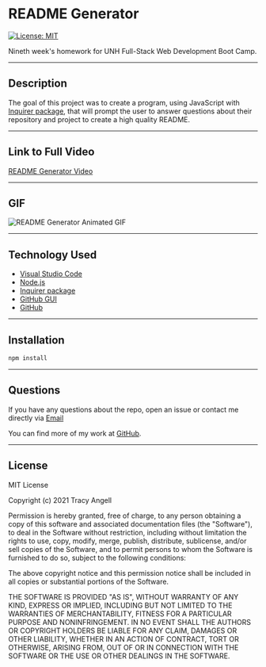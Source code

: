 # README Generator

[![License: MIT](https://img.shields.io/badge/License-MIT-yellow.svg)](https://opensource.org/licenses/MIT)

Nineth week's homework for UNH Full-Stack Web Development Boot Camp.

***

## Description

The goal of this project was to create a program,  using JavaScript with [Inquirer package](https://www.npmjs.com/package/inquirer), that will prompt the user to answer questions about their repository and project to create a high quality README.

***

## Link to Full Video

[README Generator Video](https://drive.google.com/file/d/1lEzr08r05ywc3lWTOMjQwqMomhXARdtx/view)

***

## GIF

![README Generator Animated GIF](Readme-Generator.gif)

***

## Technology Used

- [Visual Studio Code](https://code.visualstudio.com/)
- [Node.js](https://nodejs.org/en/)
- [Inquirer package](https://www.npmjs.com/package/inquirer)
- [GitHub GUI](https://desktop.github.com/)
- [GitHub](https://www.github.com)

***

## Installation

```javascript
npm install
```

***

## Questions

If you have any questions about the repo, open an issue or contact me directly via [Email](mailto:tracye1083@gmail.com)

You can find more of my work at [GitHub](https://www.github.com/tracye1083).

***

## License

MIT License

Copyright (c) 2021 Tracy Angell

Permission is hereby granted, free of charge, to any person obtaining a copy of this software and associated documentation files (the "Software"), to deal in the Software without restriction, including without limitation the rights to use, copy, modify, merge, publish, distribute, sublicense, and/or sell copies of the Software, and to permit persons to whom the Software is furnished to do so, subject to the following conditions:

The above copyright notice and this permission notice shall be included in all copies or substantial portions of the Software.

THE SOFTWARE IS PROVIDED "AS IS", WITHOUT WARRANTY OF ANY KIND, EXPRESS OR IMPLIED, INCLUDING BUT NOT LIMITED TO THE WARRANTIES OF MERCHANTABILITY, FITNESS FOR A PARTICULAR PURPOSE AND NONINFRINGEMENT. IN NO EVENT SHALL THE AUTHORS OR COPYRIGHT HOLDERS BE LIABLE FOR ANY CLAIM, DAMAGES OR OTHER LIABILITY, WHETHER IN AN ACTION OF CONTRACT, TORT OR OTHERWISE, ARISING FROM, OUT OF OR IN CONNECTION WITH THE SOFTWARE OR THE USE OR OTHER DEALINGS IN THE
SOFTWARE.
